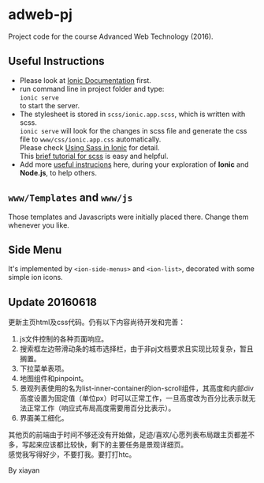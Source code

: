 # adweb-pj
Project code for the course Advanced Web Technology (2016).

## Useful Instructions
* Please look at [Ionic Documentation](http://ionicframework.com/docs/) first.
* run command line in project folder and type:    
`ionic serve`    
to start the server.
* The stylesheet is stored in `scss/ionic.app.scss`, which is written with scss.    
` ionic serve `
 will look for the changes in scss file and generate the css file to `www/css/ionic.app.css` automatically.    
 Please check [Using Sass in Ionic](http://ionicframework.com/docs/cli/sass.html) for detail.    
 This [brief tutorial for scss](http://sass-lang.com/guide) is easy and helpful. 
* Add more [useful instrucions](#useful-instructions) here, during your exploration of **Ionic** and **Node.js**, to help others. 

## `www/Templates` and `www/js`
Those templates and Javascripts were initially placed there. Change them whenever you like.

## Side Menu
It's implemented by `<ion-side-menus>` and `<ion-list>`, decorated with some simple ion icons.
  
## Update 20160618
更新主页html及css代码。仍有以下内容尚待开发和完善：  
1. js文件控制的各种页面响应。   
2. 搜索框左边带滑动条的城市选择栏，由于非pj文档要求且实现比较复杂，暂且搁置。  
3. 下拉菜单表项。  
4. 地图组件和pinpoint。  
5. 景观列表使用的名为list-inner-container的ion-scroll组件，其高度和内部div高度设置为固定值（单位px）时可以正常工作，一旦高度改为百分比表示就无法正常工作（响应式布局高度需要用百分比表示）。  
6. 界面美工细化。  
  
其他页的前端由于时间不够还没有开始做，足迹/喜欢/心愿列表布局跟主页都差不多，写起来应该都比较快，剩下的主要任务是景观详细页。  
感觉我写得好少，不要打我。要打打htc。  

By xiayan
